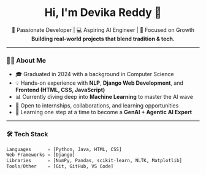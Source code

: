 <h1 align="center">Hi, I'm Devika Reddy 👋</h1>

<p align="center">
  🚀 Passionate Developer | 💻 Aspiring AI Engineer | 🎯 Focused on Growth <br>
  <strong>Building real-world projects that blend tradition & tech.</strong>
</p>

---

### 👩‍🎓 About Me

- 🎓 Graduated in 2024 with a background in Computer Science  
- 💡 Hands-on experience with **NLP**, **Django Web Development**, and **Frontend (HTML, CSS, JavaScript)**
- 📊 Currently diving deep into **Machine Learning** to master the AI wave
- 💼 Open to internships, collaborations, and learning opportunities
- 🌱 Learning one step at a time to become a **GenAI + Agentic AI Expert**

---

### 🛠️ Tech Stack

```python
Languages      = [Python, Java, HTML, CSS]
Web Frameworks = [Django]
Libraries      = [NumPy, Pandas, scikit-learn, NLTK, Matplotlib]
Tools/Other    = [Git, GitHub, VS Code]
